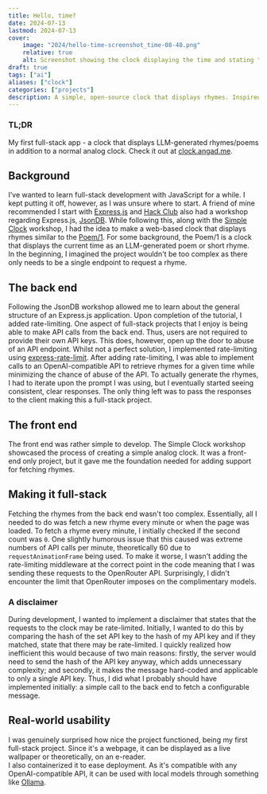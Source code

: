 ```yaml
---
title: Hello, time?
date: 2024-07-13
lastmod: 2024-07-13
cover:
    image: "2024/hello-time-screenshot_time-08-48.png"
    relative: true
    alt: Screenshot showing the clock displaying the time and stating "Daybreak's glow, the hour does show, forty-eight minutes past eight."
draft: true 
tags: ["ai"]
aliases: ["clock"]
categories: ["projects"]
description: A simple, open-source clock that displays rhymes. Inspired by the Hack Club workshops Simple Clock and JsonDB, along with the Poem/1, an "AI rhyming clock"  
---
```

### TL;DR  
My first full-stack app - a clock that displays LLM-generated rhymes/poems in addition to a normal analog clock. Check it out at [clock.angad.me](https://clock.angad.me).  
## Background
I’ve wanted to learn full-stack development with JavaScript for a while. I kept putting it off, however, as I was unsure where to start. A friend of mine recommended I start with [Express.js](https://express.js) and [Hack Club](https://hackclub.com/) also had a workshop regarding Express.js, [JsonDB](https://workshops.hackclub.com/json_db/). While following this, along with the [Simple Clock](https://workshops.hackclub.com/simple_clock/) workshop, I had the idea to make a web-based clock that displays rhymes similar to the [Poem/1](https://www.kickstarter.com/projects/genmon/poem-1-the-ai-poetry-clock). For some background, the Poem/1 is a clock that displays the current time as an LLM-generated poem or short rhyme.  
In the beginning, I imagined the project wouldn't be too complex as there only needs to be a single endpoint to request a rhyme. 
## The back end  
Following the JsonDB workshop allowed me to learn about the general structure of an Express.js application. Upon completion of the tutorial, I added rate-limiting. One aspect of full-stack projects that I enjoy is being able to make API calls from the back end. Thus, users are not required to provide their own API keys. This does, however, open up the door to abuse of an API endpoint. Whilst not a perfect solution, I implemented rate-limiting using [express-rate-limit](https://www.npmjs.com/package/express-rate-limit). After adding rate-limiting, I was able to implement calls to an OpenAI-compatible API to retrieve rhymes for a given time while minimizing the chance of abuse of the API. 
To actually generate the rhymes, I had to iterate upon the prompt I was using, but I eventually started seeing consistent, clear responses. The only thing left was to pass the responses to the client making this a full-stack project.
## The front end  
The front end was rather simple to develop. The Simple Clock workshop showcased the process of creating a simple analog clock. It was a front-end only project, but it gave me the foundation needed for adding support for fetching rhymes.
## Making it full-stack  
Fetching the rhymes from the back end wasn't too complex. Essentially, all I needed to do was fetch a new rhyme every minute or when the page was loaded. 
To fetch a rhyme every minute, I initially checked if the second count was `0`. One slightly humorous issue that this caused was extreme numbers of API calls per minute, theoretically 60 due to `requestAnimationFrame` being used. To make it worse, I wasn't adding the rate-limiting middleware at the correct point in the code meaning that I was sending these requests to the OpenRouter API. Surprisingly, I didn't encounter the limit that OpenRouter imposes on the complimentary models.  
### A disclaimer  
During development, I wanted to implement a disclaimer that states that the requests to the clock may be rate-limited. Initially, I wanted to do this by comparing the hash of the set API key to the hash of my API key and if they matched, state that there may be rate-limited. I quickly realized how inefficient this would because of two main reasons: firstly, the server would need to send the hash of the API key anyway, which adds unnecessary complexity; and secondly, it makes the message hard-coded and applicable to only a single API key. Thus, I did what I probably should have implemented initially: a simple call to the back end to fetch a configurable message.  

## Real-world usability  
I was genuinely surprised how nice the project functioned, being my first full-stack project. Since it's a webpage, it can be displayed as a live wallpaper or theoretically, on an e-reader.  
I also containerized it to ease deployment. As it's compatible with any OpenAI-compatible API, it can be used with local models through something like [Ollama](https://ollama.com/).